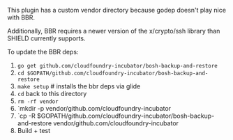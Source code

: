 This plugin has a custom vendor directory because godep doesn't play nice with BBR.

Additionally, BBR requires a newer version of the x/crypto/ssh library than SHIELD
currently supports.

To update the BBR deps:

1. `go get github.com/cloudfoundry-incubator/bosh-backup-and-restore`
2. `cd $GOPATH/github.com/cloudfoundry-incubator/bosh-backup-and-restore`
3. `make setup` # installs the bbr deps via glide
4. `cd` back to this directory
5. `rm -rf vendor`
6. `mkdir -p vendor/github.com/cloudfoundry-incubator
7. `cp -R $GOPATH/github.com/cloudfoundry-incubator/bosh-backup-and-restore vendor/github.com/cloudfoundry-incubator
8. Build + test
